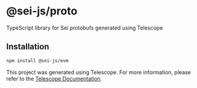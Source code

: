 # @sei-js/proto
TypeScript library for Sei protobufs generated using Telescope


## Installation

```bash
npm install @sei-js/evm
```

This project was generated using Telescope. For more information, please refer to the [Telescope Documentation](https://github.com/osmosis-labs/telescope).
